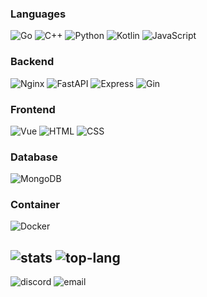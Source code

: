 ### Languages
![Go](https://img.shields.io/badge/Go-3178C6.svg?style=flat&logo=go)
![C++](https://img.shields.io/badge/C++-blue.svg?style=flat&logo=c%2B%2B)
![Python](https://img.shields.io/badge/-Python-3776AB?style=flat-square&logo=python&logoColor=white)
![Kotlin](https://img.shields.io/badge/-Kotlin-7F52FF?style=flat-square&logo=kotlin&logoColor=white)
![JavaScript](https://img.shields.io/badge/-JavaScript-F7DF1E?style=flat-square&logo=javascript&logoColor=black)

### Backend
![Nginx](https://img.shields.io/badge/-Nginx-009639?style=flat-square&logo=nginx&logoColor=white)
![FastAPI](https://img.shields.io/badge/-FastAPI-009688?style=flat-square&logo=fastapi&logoColor=white)
![Express](https://img.shields.io/badge/-Express.js-000000?style=flat-square&logo=express&logoColor=white
)
![Gin](https://img.shields.io/badge/-Gin-000000?style=flat-square&logo=gin&logoColor=white)

### Frontend
![Vue](https://img.shields.io/badge/-Vue.js-42b883?style=flat-square&logo=vue.js&logoColor=white
)
![HTML](https://img.shields.io/badge/-HTML-E34F26?style=flat-square&logo=html5&logoColor=white
)
![CSS](https://img.shields.io/badge/-CSS-1572B6?style=flat-square&logo=css3&logoColor=white
)

### Database
![MongoDB](https://img.shields.io/badge/MongoDB-47A248?style=flat-square&logo=mongodb&logoColor=white)

### Container
![Docker](https://img.shields.io/badge/Docker-2496ED?style=flat-square&logo=Docker&logoColor=white)



![stats](https://github-readme-stats.vercel.app/api?username=fluffy-melli&count_private=true&show_icons=true)
![top-lang](https://github-readme-stats.vercel.app/api/top-langs/?username=fluffy-melli&layout=compact&langs_count=8)
--
![discord](https://img.shields.io/static/v1?label=fluffy_melli&message=%20&color=skyblue&logo=discord&style=flat-square&logoColor=white)
![email](https://img.shields.io/static/v1?label=yummyshibadog@gmail.com&message=%20&color=red&logo=gmail&style=flat-square&logoColor=white)
